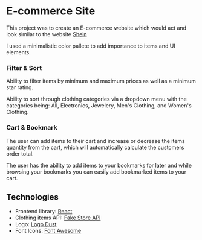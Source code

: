 # E-commerce Site

This project was to create an E-commerce website which would act and look
similar to the website [Shein](https://ca.shein.com/)

I used a minimalistic color pallete to add importance to items and UI
elements.

### Filter & Sort

Ability to filter items by minimum and maximum prices as well as a minimum star rating.

Ability to sort through clothing categories via a dropdown menu with the categories being: All, Electronics, Jewelery, Men's Clothing, and Women's Clothing.

### Cart & Bookmark

The user can add items to their cart and increase or decrease the items quantity from the cart, which will automatically calculate the customers order total.

The user has the ability to add items to your bookmarks for later and while browsing your bookmarks you can easily add bookmarked items to your cart.

## Technologies

- Frontend library: [React](https://reactjs.org/)
- Clothing items API: [Fake Store API](https://fakestoreapi.com/)
- Logo: [Logo Dust](https://logodust.com/)
- Font Icons: [Font Awesome](https://fontawesome.com/)

